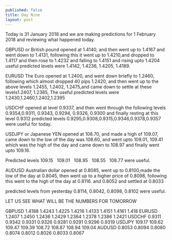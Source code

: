 ```yaml
---
published: false
title: Day Nine
layout: post
---
```

Today is 31 January 2018 and we are making predictions for 1 February 2018
and reviewing what happened today.

GBPUSD or British pound opened at 1.4140, and then went up to 1.4167 and went down to 1.4131, following this it went up to 1.4210,and dropped to 1.4117 and then rose to 1.4232 and falling to 1.4151 and rising upto 1.4204 useful predicted levels were 1.4142, 1.4236, 1.4205, 1.4189.

EURUSD The Euro opened at 1.2400, and went down briefly to 1.2460, following which almost dropped 40 pips 1.2420, and then went up to the above levels 1.2455, 1.2402, 1.2475,and came down to settle at these levels1.2407, 1.2385, 
The useful predicted levels were 1.2430,1.2460,1.2402,1.2395

USDCHF opened at level 0.9337, and then went through the following levels 0.9354,0.9311, 0.9343, 0.9294, 0.9326, 0.9300 and finally resting at this level 0.9312 predicted levels 0.9295,0.9308,0.9315,0.9346,0.9378,0.9357 were useful for today.

USDJPY or Japanese YEN opened at 108.70, and made a high of 109.07, came down to the low of the day was 108.60, and went upto 109.01, 109.41 which was the high of the day and came down to 108.97 and finally went upto 109.16.

Predicted levels 109.15    109.01    108.95    108.55    108.77 were useful.

AUDUSD  Australian dollar opened at 0.8085, went up to 0.8100,made the low of the day at 0.8045, then went up to a higher price of 0.8098, following this went to the high of the day at 0.8116. and 0.8052 and settled at 0.8033

predicted levels from yesterday 0.8114, 0.8042, 0.8098, 0.8102 were useful.

LET US SEE WHAT WILL BE THE NUMBERS FOR TOMORROW

GBPUSD 1.4188    1.4243    1.4225    1.4216    1.4133    1.4151    1.4161    1.418
EURUSD 1.2407    1.2450    1.2436    1.2429    1.2364    1.2378    1.2386    1.2421
USDCHF 0.9311    0.9342    0.9331    0.9326    0.9281    0.9291    0.9296    0.9319
USDJPY 109.17    109.62    109.47    109.39    108.72    108.87    108.94    109.04
AUDUSD 0.8053    0.8094    0.8080    0.8074    0.8012    0.8026    0.8033    0.8067
